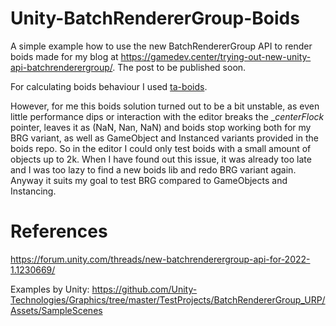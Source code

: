 # Unity-BatchRendererGroup-Boids

A simple example how to use the new BatchRendererGroup API to render boids made for my blog at https://gamedev.center/trying-out-new-unity-api-batchrenderergroup/. The post to be published soon.

For calculating boids behaviour I used [ta-boids](https://github.com/ThousandAnt/ta-boids).

However, for me this boids solution turned out to be a bit unstable, as even little performance dips or interaction with the editor breaks the __centerFlock_ pointer, leaves it as (NaN, Nan, NaN) and boids stop working both for my BRG variant, as well as GameObject and Instanced variants provided in the boids repo. 
So in the editor I could only test boids with a small amount of objects up to 2k. When I have found out this issue, it was already too late and I was too lazy to find a new boids lib and redo BRG variant again.
Anyway it suits my goal to test BRG compared to GameObjects and Instancing. 

# References
https://forum.unity.com/threads/new-batchrenderergroup-api-for-2022-1.1230669/

Examples by Unity: https://github.com/Unity-Technologies/Graphics/tree/master/TestProjects/BatchRendererGroup_URP/Assets/SampleScenes
